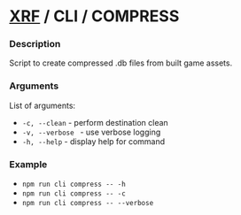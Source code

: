 # [XRF](../../) / CLI / COMPRESS

### Description

Script to create compressed .db files from built game assets.

### Arguments

List of arguments:

- `-c, --clean` - perform destination clean
- `-v, --verbose ` - use verbose logging
- `-h, --help` - display help for command

### Example

- `npm run cli compress -- -h`
- `npm run cli compress -- -c`
- `npm run cli compress -- --verbose`
